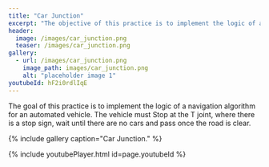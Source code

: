 ```yaml
---
title: "Car Junction"
excerpt: "The objective of this practice is to implement the logic of a navigation algorithm for an automated vehicle."
header:
  image: /images/car_junction.png
  teaser: /images/car_junction.png
gallery:
  - url: /images/car_junction.png
    image_path: images/car_junction.png
    alt: "placeholder image 1"
youtubeId: hF2i0rdlIqE
---
```


The goal of this practice is to implement the logic of a navigation algorithm for an automated vehicle. The vehicle must Stop at the T joint, where there is a stop sign, wait until there are no cars and pass once the road is clear.

{% include gallery caption="Car Junction." %}

{% include youtubePlayer.html id=page.youtubeId %}


